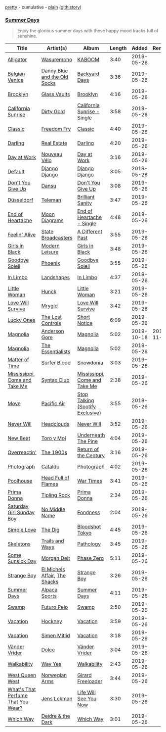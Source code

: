 [pretty](/playlists/pretty/Summer%20Days.md) - cumulative - [plain](/playlists/plain/0nUPQhoNrmw7Kr7sOeUCQh) ([githistory](https://github.githistory.xyz/mackorone/spotify-playlist-archive/blob/master/playlists/plain/0nUPQhoNrmw7Kr7sOeUCQh))

### [Summer Days](https://open.spotify.com/playlist/0nUPQhoNrmw7Kr7sOeUCQh)

> Enjoy the glorious summer days with these happy mood tracks full of sunshine.

| Title | Artist(s) | Album | Length | Added | Removed |
|---|---|---|---|---|---|
| [Alligator](https://open.spotify.com/track/6xwyKe7bGOJiX8EFbdoE41) | [Wasuremono](https://open.spotify.com/artist/1i9EknSbxjunq52yyxl8ig) | [KABOOM](https://open.spotify.com/album/59EH4eDAJDKr1uOQ9zn6RM) | 3:40 | 2019-05-26 |  |
| [Belgian Venice](https://open.spotify.com/track/2lC2rdpZPP7lA3YXHldl2E) | [Danny Blue and the Old Socks](https://open.spotify.com/artist/5s0rjfjcB5bk1bKAE2azc8) | [Backyard Days](https://open.spotify.com/album/0z03PSSDy2Dn5i2LEINoet) | 3:36 | 2019-05-26 |  |
| [Brooklyn](https://open.spotify.com/track/6k56rrBNL9gFtig2UKR1dr) | [Glass Vaults](https://open.spotify.com/artist/3M4TKjKZ5wcoXtPMiw4kOj) | [Brooklyn](https://open.spotify.com/album/11P0ter2ur131f8qUE8eDd) | 4:16 | 2019-05-26 |  |
| [California Sunrise](https://open.spotify.com/track/1rTwIDd21owxbDdHI9l8lI) | [Dirty Gold](https://open.spotify.com/artist/2BcIBFXVoydowG3UQYYq49) | [California Sunrise - Single](https://open.spotify.com/album/618hXEDhJknMT3tReeAAg9) | 3:58 | 2019-05-26 |  |
| [Classic](https://open.spotify.com/track/0gqVHimPxgL91CSBPfg9lK) | [Freedom Fry](https://open.spotify.com/artist/195hFqaTDENqLCcG8uGtM7) | [Classic](https://open.spotify.com/album/59cUwR1ZpD2e0dup12eyPr) | 4:40 | 2019-05-26 |  |
| [Darling](https://open.spotify.com/track/7Lpi2otSpwKiTpFsdDKEzP) | [Real Estate](https://open.spotify.com/artist/41SQP16hv1TioVYqdckmxT) | [Darling](https://open.spotify.com/album/45zccaZrkPvaq6kIDYo0pz) | 4:20 | 2019-05-26 |  |
| [Day at Work](https://open.spotify.com/track/2nZeaBoYarVADvHyslB2zr) | [Nouveau Vélo](https://open.spotify.com/artist/2fHGph9uCiA0sBSfoumYQn) | [Day at Work](https://open.spotify.com/album/6fhWJS64hkoOB34BYzLCNK) | 3:16 | 2019-05-26 |  |
| [Default](https://open.spotify.com/track/0KRt3JLzhqVeS4RCUFuBpT) | [Django Django](https://open.spotify.com/artist/2ARO60gI5do88ho6azmzab) | [Django Django](https://open.spotify.com/album/0xSfNEjEO1rB1RDBRuIjJL) | 3:05 | 2019-05-26 |  |
| [Don't You Give Up](https://open.spotify.com/track/68xBP3GnZuYEDlN4usyp4G) | [Dansu](https://open.spotify.com/artist/3vF7mdipJUsMxuFdW2udAt) | [Don't You Give Up](https://open.spotify.com/album/1XLNl0rSgAC4RPccFnpIY6) | 3:08 | 2019-05-26 |  |
| [Düsseldorf](https://open.spotify.com/track/7CFzl649rMy7SwfvI5asWT) | [Teleman](https://open.spotify.com/artist/3wrtQM9ICPPeHwoc1GWiyV) | [Brilliant Sanity](https://open.spotify.com/album/4Bif5km1gUjTlmhU6TemgW) | 3:47 | 2019-05-26 |  |
| [End of Heartache](https://open.spotify.com/track/0elxMlooXld7ER69CSg8ZD) | [Moon Diagrams](https://open.spotify.com/artist/2MqjEhTz8CDRF4JUIaodjS) | [End of Heartache - Single](https://open.spotify.com/album/5JxOyi7wg4MGuvWkXiPJwD) | 4:48 | 2019-05-26 |  |
| [Feelin' Alive](https://open.spotify.com/track/3JGpKjmY4soR36li4a2pYE) | [State Broadcasters](https://open.spotify.com/artist/23nFXMEHvAOSfsZbS0vaFT) | [A Different Past](https://open.spotify.com/album/2YPcffzKqQYYjudPumngoa) | 3:55 | 2019-05-26 |  |
| [Girls in Black](https://open.spotify.com/track/01rnSgjaRL0fhctFOET2r6) | [Modern Leisure](https://open.spotify.com/artist/2i274fDSPongYIjYW7wYOn) | [Girls in Black](https://open.spotify.com/album/4nO76kTZ7dBvqNACT2SIrn) | 3:48 | 2019-05-26 |  |
| [Goodbye Soleil](https://open.spotify.com/track/3yQHSVSouvfPHM2v3wjoHT) | [Phoenix](https://open.spotify.com/artist/1xU878Z1QtBldR7ru9owdU) | [Goodbye Soleil](https://open.spotify.com/album/3eTLxOyI4MIxg2Tcu3axIr) | 3:55 | 2019-05-26 |  |
| [In Limbo](https://open.spotify.com/track/5IHi5ZAAp0g5aZnC6bmR7f) | [Landshapes](https://open.spotify.com/artist/2MQVSvu2VGEwEVJgpn6BcR) | [In Limbo](https://open.spotify.com/album/5swTYOqUxqSrPT5aYt0YcT) | 4:37 | 2019-05-26 |  |
| [Little Woman](https://open.spotify.com/track/42N5aoOAVlBUUFSpZNwjyJ) | [Hunck](https://open.spotify.com/artist/37D2F3ufSAKUzqpfjs7bpL) | [Little Woman](https://open.spotify.com/album/6QhuIWw4zcJo3g8jdor9e3) | 3:21 | 2019-05-26 |  |
| [Love Will Survive](https://open.spotify.com/track/0SChq449a4f9dCFa2YrHdG) | [Mrygld](https://open.spotify.com/artist/5F1HsmqZwEmZjVT7hA6Pzl) | [Love Will Survive](https://open.spotify.com/album/6bBoHE2wiZ5TyyoE8DhM8J) | 3:42 | 2019-05-26 |  |
| [Lucky Ones](https://open.spotify.com/track/50HEviPAWUgMajI75WtiH9) | [The Lost Controls](https://open.spotify.com/artist/3PqJXTQ6WAcMiBWqjdJmhf) | [Short Notice](https://open.spotify.com/album/2fJDFkq0BpnOBn54J7DftA) | 6:09 | 2019-05-26 |  |
| [Magnolia](https://open.spotify.com/track/78lFgN1JjH5bUfIbNgJ5O1) | [Anderson Gore](https://open.spotify.com/artist/4vaQH6uw0gA2IEVOP8PSW5) | [Magnolia](https://open.spotify.com/album/6fziHdgbWCiVR44A2r8mTx) | 5:02 | 2019-10-18 | 2019-11-04 |
| [Magnolia](https://open.spotify.com/track/78lFgN1JjH5bUfIbNgJ5O1) | [The Essentialists](https://open.spotify.com/artist/0RV8ECWr4P9PFZXSobsnh9) | [Magnolia](https://open.spotify.com/album/6fziHdgbWCiVR44A2r8mTx) | 5:02 | 2019-05-26 |  |
| [Matter of Time](https://open.spotify.com/track/7MqscQics2OqU2nonxH0fv) | [Surfer Blood](https://open.spotify.com/artist/0IlQRCafsMrd0QkTRBU6n0) | [Snowdonia](https://open.spotify.com/album/7fs3du7ZRrwnnyAQwR1XFG) | 3:03 | 2019-05-26 |  |
| [Mississippi, Come and Take Me](https://open.spotify.com/track/4e5c0YKrkcwwb47HflzBy1) | [Syntax Club](https://open.spotify.com/artist/2IHBT1NtXh3s3fcoP2D8A9) | [Mississippi, Come and Take Me](https://open.spotify.com/album/0QdR1EmvXQzIgwv8pCHK2i) | 2:38 | 2019-05-26 |  |
| [Move](https://open.spotify.com/track/4P8ANTO1EXeEhYVDa8Tcy7) | [Pacific Air](https://open.spotify.com/artist/3LedjkHgJTjLJfDTM5YgmD) | [Stop Talking (Spotify Exclusive)](https://open.spotify.com/album/2P4wXBq6Db5MiVgbhyxJte) | 3:55 | 2019-05-26 |  |
| [Never Will](https://open.spotify.com/track/5OANa4wh3pZsu2nW7paD5v) | [Headclouds](https://open.spotify.com/artist/19NbjjKpZKE98SQ1pXGdTz) | [Never Will](https://open.spotify.com/album/4CWqZfErzPWMD6C27XG2av) | 3:52 | 2019-05-26 |  |
| [New Beat](https://open.spotify.com/track/3sHWjEze0wDgblzdW6C0UN) | [Toro y Moi](https://open.spotify.com/artist/6O4EGCCb6DoIiR6B1QCQgp) | [Underneath The Pine](https://open.spotify.com/album/7jgEQCZH6wzCG1ufHsqki4) | 4:04 | 2019-05-26 |  |
| [Overreactin'](https://open.spotify.com/track/7kObKLaURkqCkTiAVm2ADP) | [The 1900s](https://open.spotify.com/artist/1GHQ24SSGHZehhuiQwrLRE) | [Return of the Century](https://open.spotify.com/album/1L2pzIC3o1cKUmSTH8wujK) | 3:16 | 2019-05-26 |  |
| [Photograph](https://open.spotify.com/track/4WzVh7aGOYraYtdpOscafh) | [Cataldo](https://open.spotify.com/artist/5rFQl8QehNSMIJVnyhTmzY) | [Photograph](https://open.spotify.com/album/283MsjV5IIeJ6ScdupdXnV) | 4:02 | 2019-05-26 |  |
| [Poolhouse](https://open.spotify.com/track/2xiqHxpCFi2mVgZ0JVagqk) | [Head Full of Flames](https://open.spotify.com/artist/5SL0TyNQ722u85xTyj17pq) | [War Times](https://open.spotify.com/album/3rRc5qs6j25EiItHz4ZWGk) | 3:41 | 2019-05-26 |  |
| [Prima Donna](https://open.spotify.com/track/06Ykon1t8t9qZDsEAwEMWq) | [Tipling Rock](https://open.spotify.com/artist/2ZDHVJnLtH2KJfBFzShihr) | [Prima Donna](https://open.spotify.com/album/4NeurROcQUO638E7VHL4PF) | 2:34 | 2019-05-26 |  |
| [Saturday Girl Sunday Boy](https://open.spotify.com/track/34b7ZU2pFdQuBq6CHkwniU) | [No Middle Name](https://open.spotify.com/artist/64t5zudQL9J7yLbiTlDd8B) | [Fondness](https://open.spotify.com/album/0p9nPoLhalT7fAJqfppc1J) | 2:04 | 2019-05-26 |  |
| [Simple Love](https://open.spotify.com/track/4smp7PzrCZhXIelGr9j7N8) | [The Dig](https://open.spotify.com/artist/2Ki2mlU4LhZZ0BOYHWbcot) | [Bloodshot Tokyo](https://open.spotify.com/album/7DZfuwIAjgcg1bk29IjtTs) | 4:45 | 2019-05-26 |  |
| [Skeletons](https://open.spotify.com/track/32fp5IJOlBULAObuYw6jbX) | [Trails and Ways](https://open.spotify.com/artist/4waBtLEoe70SqdFLGsaXCZ) | [Pathology](https://open.spotify.com/album/5SD0Wiv87icSCll6pxhbFz) | 3:45 | 2019-05-26 |  |
| [Some Sunsick Day](https://open.spotify.com/track/0WcAH0K0w6xHQb8CH9j4Td) | [Morgan Delt](https://open.spotify.com/artist/29ITaP4nYGDlz54m7pLJL1) | [Phase Zero](https://open.spotify.com/album/2jRo3eoDkYdK0cUMmyVz0L) | 5:11 | 2019-05-26 |  |
| [Strange Boy](https://open.spotify.com/track/3zlsBcT673l90oRudgQOeT) | [El Michels Affair](https://open.spotify.com/artist/0cLrgpG3pW4MX4nD8h6qCc), [The Shacks](https://open.spotify.com/artist/6vqxTQz5ZOfRSQZWfes7mR) | [Strange Boy](https://open.spotify.com/album/44fHvnWzErm672l2VNQeHH) | 3:26 | 2019-05-26 |  |
| [Summer Days](https://open.spotify.com/track/4tIF2kyR4ToNfDUOe094pd) | [Alpaca Sports](https://open.spotify.com/artist/2FfiPi1Ia6W1EWM1QcajDN) | [Summer Days](https://open.spotify.com/album/0BiNk4WHl6qHqtFtzk8Xc7) | 4:11 | 2019-05-26 |  |
| [Swamp](https://open.spotify.com/track/0EtgBQdaNxPoG3zrQoAjNg) | [Futuro Pelo](https://open.spotify.com/artist/5EqHv5lvGgrnkuGEFn67yN) | [Swamp](https://open.spotify.com/album/5Qk0ZMVPtRfHpGFeC7SvwM) | 2:50 | 2019-05-26 |  |
| [Vacation](https://open.spotify.com/track/0WxD3496BZLCWEcgWXlstW) | [Hockney](https://open.spotify.com/artist/1vcD9meh1nlRnK5qcduQv1) | [Vacation](https://open.spotify.com/album/2xP7wTYN9eWqNGUYihgvhK) | 3:59 | 2019-05-26 |  |
| [Vacation](https://open.spotify.com/track/5ABg6ZWnPAVKvyW9xR8jwq) | [Simen Mitlid](https://open.spotify.com/artist/3AE2EXc8hnJxb0AoGf3i2A) | [Vacation](https://open.spotify.com/album/47cM8P2hEqkdVbEHmcOMMD) | 3:18 | 2019-05-26 |  |
| [Vänder Vrider](https://open.spotify.com/track/7su0Qg7b30YblU9nGCIpFJ) | [Dolce](https://open.spotify.com/artist/6wIPycsVyFlJaHYTW8qY0T) | [Vänder Vrider](https://open.spotify.com/album/1uIabAErDbJRYcM646vadh) | 3:04 | 2019-05-26 |  |
| [Walkability](https://open.spotify.com/track/4Zq27x6oIFQBC59ktLDKpZ) | [Way Yes](https://open.spotify.com/artist/3DJqcz8IhshYnm3iECSd6N) | [Walkability](https://open.spotify.com/album/2VavRlbsz5RrBt0fHpVf0k) | 2:43 | 2019-05-26 |  |
| [West Queen West](https://open.spotify.com/track/0gWs9LnzIJWMsKI3uVGVEu) | [Norwegian Arms](https://open.spotify.com/artist/4JPWUAgHP1qOC2YfXj6kxn) | [Girard Freeloader](https://open.spotify.com/album/7lZhlV18B0M4Zr0UzUzYRd) | 3:44 | 2019-05-26 |  |
| [What's That Perfume That You Wear?](https://open.spotify.com/track/2a4tgiJPFIsuwaxHmG1uzF) | [Jens Lekman](https://open.spotify.com/artist/7tzI4rSFTHafjF18ZrNZWx) | [Life Will See You Now](https://open.spotify.com/album/1hXSxD7wpxEHXiLkk69EaQ) | 3:30 | 2019-05-26 |  |
| [Which Way](https://open.spotify.com/track/4EbSHBJFqzvWzObqkJ5LvK) | [Deidre & the Dark](https://open.spotify.com/artist/2ZmWXEdwo0gqPRNIVRIhEj) | [Which Way](https://open.spotify.com/album/3Nyp9kgXqApIOsSnbdtFMA) | 3:01 | 2019-05-26 |  |